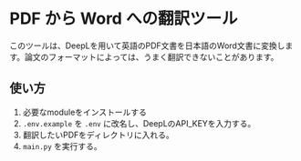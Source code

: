 # PDF から Word への翻訳ツール

このツールは、DeepLを用いて英語のPDF文書を日本語のWord文書に変換します。論文のフォーマットによっては、うまく翻訳できないことがあります。

## 使い方

1. 必要なmoduleをインストールする 
2. `.env.example` を `.env` に改名し、DeepLのAPI_KEYを入力する。
3. 翻訳したいPDFをディレクトリに入れる。
4. `main.py` を実行する。